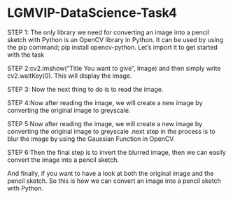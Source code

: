# LGMVIP-DataScience-Task4
STEP 1: The only library we need for converting an image into a pencil sketch with Python is an OpenCV library in Python. It can be used by using the pip command; pip install opencv-python.  Let’s import it to get started with the task

STEP 2:cv2.imshow(“Title You want to give”, Image) and then simply write cv2.waitKey(0). This will display the image.

STEP 3: Now the next thing to do is to read the image.

STEP 4:Now after reading the image, we will create a new image by converting the original image to greyscale.

STEP 5:Now after reading the image, we will create a new image by converting the original image to greyscale .next step in the process is to blur the image by using the Gaussian Function in OpenCV.

STEP 6:Then the final step is to invert the blurred image, then we can easily convert the image into a pencil sketch.

And finally, if you want to have a look at both the original image and the pencil sketch.
So this is how we can convert an image into a pencil sketch with Python.
